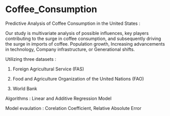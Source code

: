 # Coffee_Consumption
Predictive Analysis of Coffee Consumption in the United States :

Our study is multivariate analysis of possible influences, key players contributing to the surge in coffee consumption, and subsequently driving the surge in imports of coffee. 
Population growth, Increasing advancements in technology, Company infrastructure, or Generational shifts. 

Utilizing three datasets :

1. Foreign Agricultural Service (FAS) 

2. Food and Agriculture Organization of the United Nations (FAO) 
  
3. World Bank 

Algorithms : Linear and Additive Regression Model

Model evaulation : Corelation Coefficient, Relative Absolute Error

